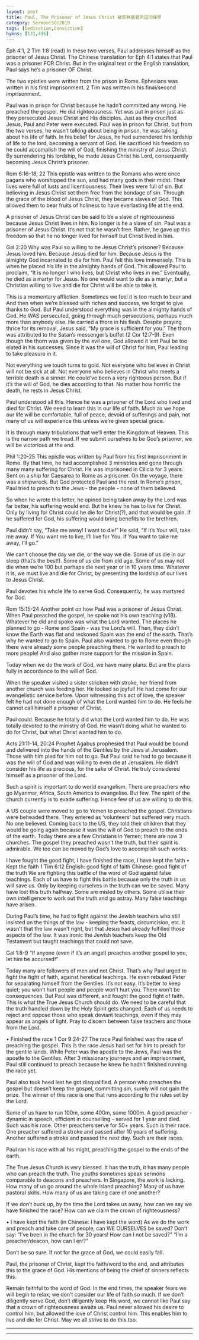 ```yaml
---
layout: post
title: Paul, The Prisoner of Jesus Christ 被耶稣基督所囚的保罗
category: Sermon(SG)2019
tags: [Dedication,Conviction]
hymns: [131,496]
---
```


Eph 4:1, 2 Tim 1:8 (read)
In these two verses, Paul addresses himself as the prisoner of Jesus Christ. The Chinese translation for Eph 4:1 states that Paul was a prisoner FOR Christ. But in the original text or the English translation, Paul says he’s a prisoner OF Christ. 

The two epistles were written from the prison in Rome. Ephesians was written in his first imprisonment. 2 Tim was written in his final/second imprisonment.

Paul was in prison for Christ because he hadn’t committed any wrong. He preached the gospel. He did righteousness. Yet was put in prison just as they persecuted Jesus Christ and His disciples. Just as they crucified Jesus, Paul and Peter were executed. Paul was in prison for Christ, but from the two verses, he wasn’t talking about being in prison, he was talking about his life of faith. In his belief for Jesus, he had surrendered his lordship of life to the lord, becoming a servant of God. He sacrificed his freedom so he could accomplish the will of God, finishing the ministry of Jesus Christ. By surrendering his lordship, he made Jesus Christ his Lord, consequently becoming Jesus Christ’s prisoner. 

Rom 6:16-18, 22
This epistle was written to the Romans who were once pagans who worshipped the sun, and had many gods in their midst. Their lives were full of lusts and licentiousness. Their lives were full of sin. But believing in Jesus Christ set them free from the bondage of sin. Through the grace of the blood of Jesus Christ, they became slaves of God. This allowed them to bear fruits of holiness to have everlasting life at the end. 

A prisoner of Jesus Christ can be said to be a slave of righteousness because Jesus Christ lives in him. No longer is he a slave of sin. Paul was a prisoner of Jesus Christ. It’s not that he wasn’t free. Rather, he gave up this freedom so that he no longer lived for himself but Christ lived in him. 

Gal 2:20
Why was Paul so willing to be Jesus Christ’s prisoner? Because Jesus loved him. Because Jesus died for him. Because Jesus is the almighty God incarnated to die for him. Paul felt this love immensely. This is when he placed his life in the almighty hands of God. This allowed Paul to proclaim, “It is no longer I who lives, but Christ who lives in me.”
Eventually, he died as a martyr for Jesus. No one would want to die as a martyr, but a Christian willing to live and die for Christ will be able to take it. 

This is a momentary affliction. Sometimes we feel it is too much to bear and 
And then when we’re blessed with riches and success, we forget to give thanks to God. But Paul understood everything was in the almighty hands of God. He WAS persecuted, going through much persecutions, perhaps much more than anybody else. He carried a thorn in his flesh. Despite praying thrice for its removal, Jesus said, “My grace is sufficient for you.” The thorn was attributed to the Satan’s messenger’s buffet (2 Cor 12:7-9). Even though the thorn was given by the evil one, God allowed it lest Paul be too elated in his successes. Since it was the will of Christ for him, Paul leading to take pleasure in it. 

Not everything we touch turns to gold. Not everyone who believes in Christ will not be sick at all. Not everyone who believes in Christ who meets a terrible death is a sinner. He could’ve been a very righteous person. But if it’s the will of God, he dies according to that. No matter how horrific the death, he rests in Jesus Christ. 

Paul understood all this. Hence he was a prisoner of the Lord who lived and died for Christ. We need to learn this in our life of faith. Much as we hope our life will be comfortable, full of peace, devoid of sufferings and pain, not many of us will experience this unless we’re given special grace. 

It is through many tribulations that we’ll enter the Kingdom of Heaven. This is the narrow path we tread. If we submit ourselves to be God’s prisoner, we will be victorious at the end. 

Phil 1:20-25
This epistle was written by Paul from his first imprisonment in Rome. By that time, he had accomplished 3 ministries and gone through many many suffering for Christ. He was imprisoned in Cilicia for 3 years. Sent on a ship for Caesarea to Rome as a prisoner. On the voyage, there was a shipwreck. But God protected Paul and the rest. In Rome’s prison, Paul tried to preach to the Jews - the people - none of them believed. 

So when he wrote this letter, he opined being taken away by the Lord was far better, his suffering would end. But he knew he has to live for Christ. Only by living for Christ could he die for Christ(?), and that would be gain. If he suffered for God, his suffering would bring benefits to the brethren.

Paul didn’t say, “Take me away! I want to die!” He said, “If it’s Your will, take me away. If You want me to live, I’ll live for You. If You want to take me away, I’ll go.” 

We can’t choose the day we die, or the way we die. Some of us die in our sleep (that’s the best!). Some of us die from old age. Some of us may not die when we’re 100 but perhaps die next year or in 10 years time. Whatever it is, we must live and die for Christ, by presenting the lordship of our lives to Jesus Christ. 

Paul devotes his whole life to serve God. Consequently, he was martyred for God. 

Rom 15:15-24
Another point on how Paul was a prisoner of Jesus Christ. 
When Paul preached the gospel, he spoke not his own teaching (v18). Whatever he did and spoke was what the Lord wanted. The places he planned to go - Rome and Spain - was the Lord’s will. Then, they didn’t know the Earth was flat and reckoned Spain was the end of the earth. That’s why he wanted to go to Spain.
Paul also wanted to go to Rome even though there were already some people preaching there. He wanted to preach to more people! And also gather more support for the mission in Spain.

Today when we do the work of God, we have many plans. But are the plans fully in accordance to the will of God. 

When the speaker visited a sister stricken with stroke, her friend from another church was feeding her. He looked so joyful! He had come for our evangelistic service before. Upon witnessing this act of love, the speaker felt he had not done enough of what the Lord wanted him to do. He feels he cannot call himself a prisoner of Christ. 

Paul could. Because he totally did what the Lord wanted him to do. He was totally devoted to the ministry of God. He wasn’t doing what he wanted to do for Christ, but what Christ wanted him to do. 

Acts 21:11-14, 20:24
Prophet Agabus prophesied that Paul would be bound and delivered into the hands of the Gentiles by the Jews at Jerusalem. Those with him pled for him not to go. But Paul said he had to go because it was the will of God and was willing to even die at Jerusalem. He didn’t consider his life as precious, for the sake of Christ. He truly considered himself as a prisoner of the Lord. 

Such a spirit is important to do world evangelism. There are preachers who go Myanmar, Africa, South America to evangelise. But few. The spirit of the church currently is to evade suffering. Hence few of us are willing to do this. 

A US couple were moved to go to Yemen to preached the gospel. Christians were beheaded there. They entered as ‘volunteers’ but suffered very much. No one believed. Coming back to the US, they told their children that they would be going again because it was the will of God to preach to the ends of the earth. Today there are a few Christians in Yemen; there are now 3 churches. The gospel they preached wasn’t the truth, but their spirit is admirable. We too can be moved by God’s love to accomplish such works. 

I have fought the good fight, I have finished the race, I have kept the faith 
• Kept the faith
1 Tim 6:12
English: good fight of faith
Chinese: good fight of the truth
We are fighting this battle of the word of God against false teachings. Each of us have to fight this battle because only the truth in us will save us. Only by keeping ourselves in the truth can we be saved. Many have lost this truth halfway. Some are misled by others. Some utilise their own intelligence to work out the truth and go astray. Many false teachings have arisen.

During Paul’s time, he had to fight against the Jewish teachers who still insisted on the things of the law - keeping the feasts, circumcision, etc. It wasn’t that the law wasn’t right, but that Jesus had already fulfilled those aspects of the law. It was ironic the Jewish teachers keep the Old Testament but taught teachings that could not save. 

Gal 1:8-9
“If anyone (even if it’s an angel) preaches another gospel to you, let him be accursed!”

Today many are followers of men and not Christ. That’s why Paul urged to fight the fight of faith, against heretical teachings. He even rebuked Peter for separating himself from the Gentiles. It’s not easy. It’s better to keep quiet; you won’t hurt people and people won’t hurt you. There won’t be consequences. But Paul was different, and fought the good fight of faith. This is what the True Jesus Church should do. We need to be careful that the truth handled down by the Holy Spirit gets changed. Each of us needs to reject and oppose those who speak deviant teachings, even if they may appear as angels of light. Pray to discern between false teachers and those from the Lord. 

• Finished the race
1 Cor 9:24-27
The race Paul finished was the race of preaching the gospel. This is the race Jesus had set for him to preach for the gentile lands. While Peter was the apostle to the Jews, Paul was the apostle to the Gentiles. After 3 missionary journeys and an imprisonment, Paul still continued to preach because he knew he hadn’t finished running the race yet.

Paul also took heed lest he got disqualified. A person who preaches the gospel but doesn’t keep the gospel, committing sin, surely will not gain the prize. The winner of this race is one that runs according to the rules set by the Lord. 

Some of us have to run 100m, some 400m, some 1000m. A good preacher - dynamic in speech, efficient in counselling - served for 1 year and died. Such was his race. Other preachers serve for 50+ years. Such is their race. One preacher suffered a stroke and passed after 10 years of suffering. Another suffered a stroke and passed the next day. Such are their races.

Paul ran his race with all his might, preaching the gospel to the ends of the earth. 

The True Jesus Church is very blessed. It has the truth, it has many people who can preach the truth. The youths sometimes speak sermons comparable to deacons and preachers. In Singapore, the work is lacking. How many of us go around the whole island preaching? Many of us have pastoral skills. How many of us are taking care of one another?

If we don’t buck up, by the time the Lord takes us away, how can we say we have finished the race? How can we claim the crown of righteousness?

• I have kept the faith (in Chinese: I have kept the word)
As we do the work and preach and take care of people, can WE OURSELVES be saved? Don’t say: “I’ve been in the church for 30 years! How can I not be saved?” “I’m a preacher/deacon, how can I err?”

Don’t be so sure. If not for the grace of God, we could easily fall. 

Paul, the prisoner of Christ, kept the faith/word to the end, and attributes this to the grace of God. His mentions of being the chief of sinners reflects this. 

Remain faithful to the word of God. In the end times, the speaker fears we will begin to relax; we don’t consider our life of faith so much. If we don’t diligently serve God, don’t diligently keep His word, we cannot like Paul say that a crown of righteousness awaits us. Paul never allowed his desire to control him, but allowed the love of Christ control him. This enables him to live and die for Christ. May we all strive to do this too.



----
****
